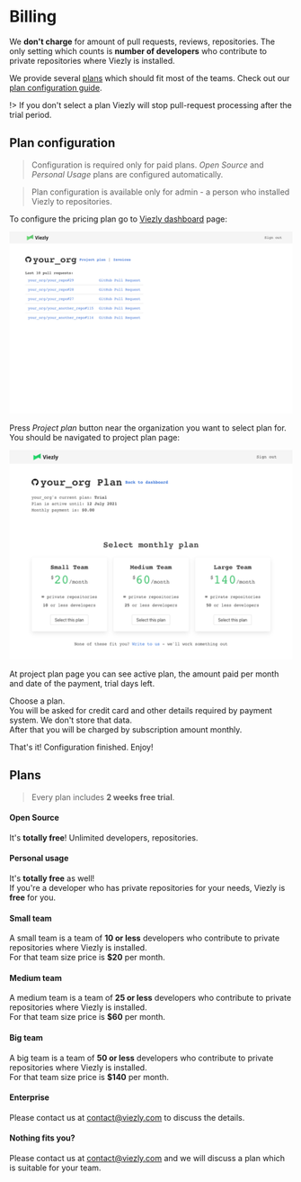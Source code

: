 # Billing

We **don't charge** for amount of pull requests, reviews, repositories.
The only setting which counts is **number of developers** who contribute to private repositories where Viezly is installed.  


We provide several [plans](#plans) which should fit most of the teams. 
Check out our [plan configuration guide](#plan-configuration).

!> If you don't select a plan Viezly will stop pull-request processing after the trial period.


## Plan configuration

> Configuration is required only for paid plans.
> *Open Source* and *Personal Usage* plans are configured automatically.

> Plan configuration is available only for admin - a person who installed Viezly to repositories.

To configure the pricing plan go to [Viezly dashboard](https://viezly.com/dashboard) page:

![dashboard page](_media/plan_configuration/dashboard_page.png ':size=700')

Press *Project plan* button near the organization you want to select plan for.  
You should be navigated to project plan page:

![dashboard page](_media/plan_configuration/org_plan_page.png ':size=700')

At project plan page you can see active plan, the amount paid per month and date of the payment, trial days left.

Choose a plan.  
You will be asked for credit card and other details required by payment system. We don't store that data.  
After that you will be charged by subscription amount monthly.

That's it! Configuration finished. Enjoy!



## Plans

> Every plan includes **2 weeks free trial**.

#### Open Source

It's **totally free**! Unlimited developers, repositories.

#### Personal usage

It's **totally free** as well!  
If you're a developer who has private repositories for your needs, Viezly is **free** for you.

#### Small team

A small team is a team of **10 or less** developers who contribute to private repositories where Viezly is installed.  
For that team size price is **$20** per month.

#### Medium team

A medium team is a team of **25 or less** developers who contribute to private repositories where Viezly is installed.   
For that team size price is **$60** per month.

#### Big team

A big team is a team of **50 or less** developers who contribute to private repositories where Viezly is installed.  
For that team size price is **$140** per month.

#### Enterprise

Please contact us at [contact@viezly.com](mailto:contact@viezly.com) to discuss the details.

#### Nothing fits you?

Please contact us at [contact@viezly.com](mailto:contact@viezly.com) and we will discuss a plan which is suitable for your team.
